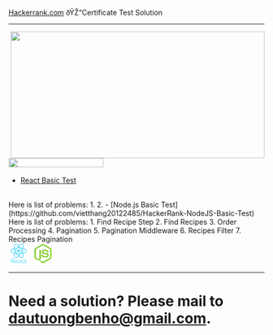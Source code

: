 [Hackerrank.com](https://hackerrank.com) ðŸŽ“Certificate Test Solution 

---

<p>
  <img align="right" src="https://media.giphy.com/media/dWesBcTLavkZuG35MI/giphy.gif" width="500" height="250"/>
</p>

<br/>

<img src="https://www.hackerrank.com/wp-content/uploads/2020/05/hackerrank_logo-Pride.gif" width="187" height="18"/>



- [React Basic Test](https://github.com/vietthang20122485/HackerRank-React-Basic-Test)
<br/>
Here is list of problems:
1. 
2. 
- [Node.js Basic Test](https://github.com/vietthang20122485/HackerRank-NodeJS-Basic-Test)
<br/>
Here is list of problems:
1. Find Recipe Step
2. Find Recipes
3. Order Processing
4. Pagination
5. Pagination Middleware
6. Recipes Filter
7. Recipes Pagination

<div>
  <img src="https://github.com/devicons/devicon/blob/master/icons/react/react-original-wordmark.svg" title="React" alt="React" width="40" height="40"/>&nbsp;
  <img src="https://github.com/devicons/devicon/blob/master/icons/nodejs/nodejs-original.svg" title="NodeJS" alt="NodeJS" width="40" height="40"/>&nbsp;
</div>


---

# Need a solution? Please mail to dautuongbenho@gmail.com.

